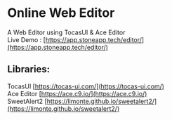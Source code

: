 # Online Web Editor #
A Web Editor using TocasUI & Ace Editor  
Live Demo : [https://app.stoneapp.tech/editor/](https://app.stoneapp.tech/editor/)

## Libraries:
TocasUI [https://tocas-ui.com/](https://tocas-ui.com/)  
Ace Editor [https://ace.c9.io/](https://ace.c9.io/)  
SweetAlert2 [https://limonte.github.io/sweetalert2/](https://limonte.github.io/sweetalert2/)  
